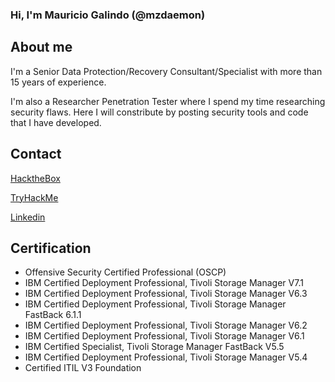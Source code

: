 ### Hi, I'm Mauricio Galindo (@mzdaemon)


## About me
I'm a Senior Data Protection/Recovery Consultant/Specialist with more than 15 years of experience.

I'm also a Researcher Penetration Tester where I spend my time researching security flaws.
Here I will constribute by posting security tools and code that I have developed.

## Contact
[HacktheBox](https://app.hackthebox.com/profile/407317/)

[TryHackMe](https://tryhackme.com/p/mzdaemon)

[Linkedin](https://www.linkedin.com/in/mauriciogalindo)


## Certification
* Offensive Security Certified Professional (OSCP)
* IBM Certified Deployment Professional, Tivoli Storage Manager V7.1
* IBM Certified Deployment Professional, Tivoli Storage Manager V6.3
* IBM Certified Deployment Professional, Tivoli Storage Manager FastBack 6.1.1
* IBM Certified Deployment Professional, Tivoli Storage Manager V6.2
* IBM Certified Deployment Professional, Tivoli Storage Manager V6.1
* IBM Certified Specialist, Tivoli Storage Manager FastBack V5.5
* IBM Certified Deployment Professional, Tivoli Storage Manager V5.4
* Certified ITIL V3 Foundation


<!--
**mauriciogalindo/mauriciogalindo** is a ✨ _special_ ✨ repository because its `README.md` (this file) appears on your GitHub profile.

Here are some ideas to get you started:

- 🔭 I’m currently working on ...
- 🌱 I’m currently learning ...
- 👯 I’m looking to collaborate on ...
- 🤔 I’m looking for help with ...
- 💬 Ask me about ...
- 📫 How to reach me: ...
- 😄 Pronouns: ...
- ⚡ Fun fact: ...
-->
